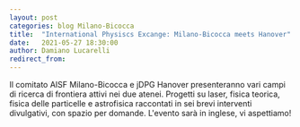 ```yaml
---
layout: post
categories: blog Milano-Bicocca
title:  "International Physiscs Excange: Milano-Bicocca meets Hanover"
date:   2021-05-27 18:30:00
author: Damiano Lucarelli
redirect_from:
---
```


Il comitato AISF Milano-Bicocca e jDPG Hanover presenteranno vari campi di ricerca di frontiera attivi nei due atenei. Progetti su laser, fisica teorica, fisica delle particelle e astrofisica raccontati in sei brevi interventi divulgativi, con spazio per domande. L'evento sarà in inglese, vi aspettiamo!
